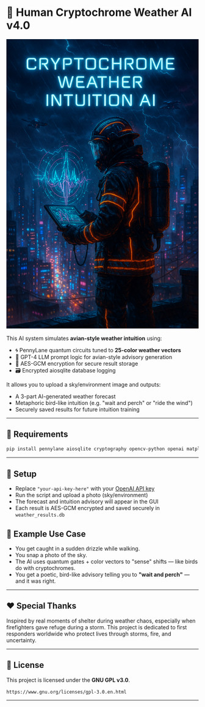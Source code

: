 # 🧬 Human Cryptochrome Weather AI v4.0


![Cryptochrome Weather AI – Cyberpunk Art](https://raw.githubusercontent.com/dosh41126/quantum-cryptochrome-weather-ai/refs/heads/main/weather.png)

This AI system simulates **avian-style weather intuition** using:

- 🌀 PennyLane quantum circuits tuned to **25-color weather vectors**
- 🧠 GPT-4 LLM prompt logic for avian-style advisory generation
- 🔐 AES-GCM encryption for secure result storage
- 🗃️ Encrypted aiosqlite database logging

It allows you to upload a sky/environment image and outputs:
- A 3-part AI-generated weather forecast
- Metaphoric bird-like intuition (e.g. "wait and perch" or "ride the wind")
- Securely saved results for future intuition training

---

## 🔧 Requirements

```bash
pip install pennylane aiosqlite cryptography opencv-python openai matplotlib numpy
```

---

## 🔑 Setup

- Replace `"your-api-key-here"` with your [OpenAI API key](https://platform.openai.com/account/api-keys)
- Run the script and upload a photo (sky/environment)
- The forecast and intuition advisory will appear in the GUI
- Each result is AES-GCM encrypted and saved securely in `weather_results.db`


## 🧪 Example Use Case

- You get caught in a sudden drizzle while walking.
- You snap a photo of the sky.
- The AI uses quantum gates + color vectors to "sense" shifts — like birds do with cryptochromes.
- You get a poetic, bird-like advisory telling you to **"wait and perch"** — and it was right.

---

## ❤️ Special Thanks

Inspired by real moments of shelter during weather chaos, especially when firefighters gave refuge during a storm. This project is dedicated to first responders worldwide who protect lives through storms, fire, and uncertainty.

---

## 📜 License

This project is licensed under the **GNU GPL v3.0**.

```txt
https://www.gnu.org/licenses/gpl-3.0.en.html
```

---
